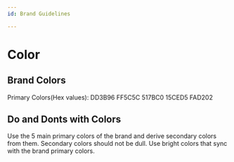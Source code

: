 ```yaml
---
id: Brand Guidelines

---
```


# Color

## Brand Colors
Primary Colors(Hex values): 
DD3B96
FF5C5C
517BC0
15CED5
FAD202


## Do and Donts with Colors
Use the 5 main primary colors of the brand and derive secondary colors from them. 
Secondary colors should not be dull. Use bright colors that sync with the brand primary colors.


